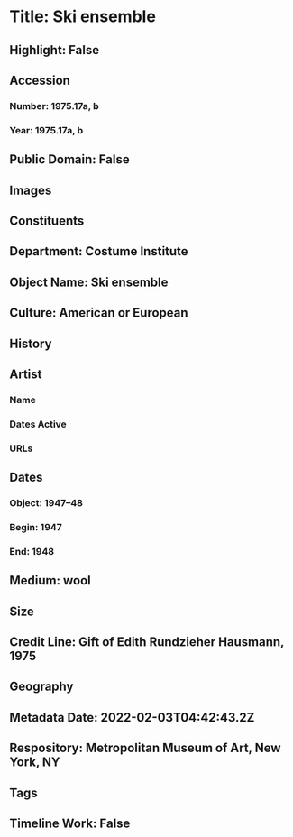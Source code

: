 # Title: Ski ensemble
## Highlight: False
## Accession
### Number: 1975.17a, b
### Year: 1975.17a, b
## Public Domain: False
## Images
## Constituents
## Department: Costume Institute
## Object Name: Ski ensemble
## Culture: American or European
## History
## Artist
### Name
### Dates Active
### URLs
## Dates
### Object: 1947–48
### Begin: 1947
### End: 1948
## Medium: wool
## Size
## Credit Line: Gift of Edith Rundzieher Hausmann, 1975
## Geography
## Metadata Date: 2022-02-03T04:42:43.2Z
## Respository: Metropolitan Museum of Art, New York, NY
## Tags
## Timeline Work: False